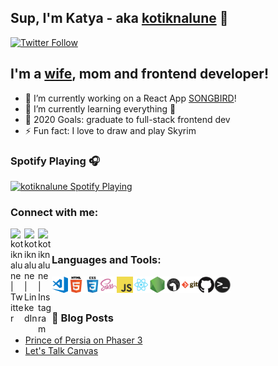 ## Sup, I'm Katya - aka [kotiknalune]() 👋

[![Twitter Follow](https://img.shields.io/twitter/follow/kotiknalune?color=1DA1F2&logo=twitter&style=for-the-badge)](https://twitter.com/intent/follow?original_referer=https%3A%2F%2Fgithub.com%2Fkotiknalune&screen_name=kotiknalune)

## I'm a [wife](https://github.com/shalamowww), mom and frontend developer!

- 🔭 I’m currently working on a React App [SONGBIRD]()!
- 🌱 I’m currently learning everything 🤣
- 🥅 2020 Goals: graduate to full-stack frontend dev
- ⚡ Fun fact: I love to draw and play Skyrim

### Spotify Playing 🎧
[<img src="https://now-playing-codestackr.vercel.app/api/spotify-playing" alt="kotiknalune Spotify Playing" width="350" />](https://open.spotify.com/user/12134938395)

### Connect with me:
[<img align="left" alt="kotiknalune | Twitter" width="22px" src="https://cdn.jsdelivr.net/npm/simple-icons@v3/icons/twitter.svg" />][twitter]
[<img align="left" alt="kotiknalune | LinkedIn" width="22px" src="https://cdn.jsdelivr.net/npm/simple-icons@v3/icons/linkedin.svg" />][linkedin]
[<img align="left" alt="kotiknalune | Instagram" width="22px" src="https://cdn.jsdelivr.net/npm/simple-icons@v3/icons/instagram.svg" />][instagram]

<br />

### Languages and Tools:

<img align="left" alt="Visual Studio Code" width="26px" src="https://raw.githubusercontent.com/github/explore/80688e429a7d4ef2fca1e82350fe8e3517d3494d/topics/visual-studio-code/visual-studio-code.png" />
<img align="left" alt="HTML5" width="26px" src="https://raw.githubusercontent.com/github/explore/80688e429a7d4ef2fca1e82350fe8e3517d3494d/topics/html/html.png" />
<img align="left" alt="CSS3" width="26px" src="https://raw.githubusercontent.com/github/explore/80688e429a7d4ef2fca1e82350fe8e3517d3494d/topics/css/css.png" />
<img align="left" alt="Sass" width="26px" src="https://raw.githubusercontent.com/github/explore/80688e429a7d4ef2fca1e82350fe8e3517d3494d/topics/sass/sass.png" />
<img align="left" alt="JavaScript" width="26px" src="https://raw.githubusercontent.com/github/explore/80688e429a7d4ef2fca1e82350fe8e3517d3494d/topics/javascript/javascript.png" />
<img align="left" alt="React" width="26px" src="https://raw.githubusercontent.com/github/explore/80688e429a7d4ef2fca1e82350fe8e3517d3494d/topics/react/react.png" />
<img align="left" alt="Node.js" width="26px" src="https://raw.githubusercontent.com/github/explore/80688e429a7d4ef2fca1e82350fe8e3517d3494d/topics/nodejs/nodejs.png" />
<img align="left" alt="Deno" width="26px" src="https://raw.githubusercontent.com/github/explore/361e2821e2dea67711cde99c9c40ed357061cf27/topics/deno/deno.png" />
<img align="left" alt="Git" width="26px" src="https://raw.githubusercontent.com/github/explore/80688e429a7d4ef2fca1e82350fe8e3517d3494d/topics/git/git.png" />
<img align="left" alt="GitHub" width="26px" src="https://raw.githubusercontent.com/github/explore/78df643247d429f6cc873026c0622819ad797942/topics/github/github.png" />
<img align="left" alt="Terminal" width="26px" src="https://raw.githubusercontent.com/github/explore/80688e429a7d4ef2fca1e82350fe8e3517d3494d/topics/terminal/terminal.png" />

<br />
<br />

### 📕 Blog Posts
- [Prince of Persia on Phaser 3](https://medium.com/rs-school/prince-of-persia-on-phaser-3-e3c810943985)
- [Let's Talk Canvas](https://kotiknalune.github.io/lets-talk-canvas/)

[twitter]: https://twitter.com/kotiknalune
[instagram]: https://instagram.com/kotik.na.lune
[linkedin]: https://linkedin.com/in/katya-railian-3884491b7
